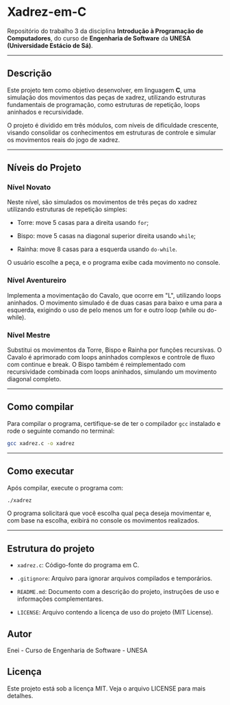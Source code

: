 # Xadrez-em-C

Repositório do trabalho 3 da disciplina **Introdução à Programação de Computadores**, do curso de **Engenharia de Software** da **UNESA (Universidade Estácio de Sá)**.

---

## Descrição

Este projeto tem como objetivo desenvolver, em linguagem **C**, uma simulação dos movimentos das peças de xadrez, utilizando estruturas fundamentais de programação, como estruturas de repetição, loops aninhados e recursividade.

O projeto é dividido em três módulos, com níveis de dificuldade crescente, visando consolidar os conhecimentos em estruturas de controle e simular os movimentos reais do jogo de xadrez.

---

## Níveis do Projeto

### Nível Novato

Neste nível, são simulados os movimentos de três peças do xadrez utilizando estruturas de repetição simples:

- Torre: move 5 casas para a direita usando `for`;

- Bispo: move 5 casas na diagonal superior direita usando `while`;

- Rainha: move 8 casas para a esquerda usando `do-while`.

O usuário escolhe a peça, e o programa exibe cada movimento no console.

### Nível Aventureiro

Implementa a movimentação do Cavalo, que ocorre em "L", utilizando loops aninhados. O movimento simulado é de duas casas para baixo e uma para a esquerda, exigindo o uso de pelo menos um for e outro loop (while ou do-while).

### Nível Mestre

Substitui os movimentos da Torre, Bispo e Rainha por funções recursivas. O Cavalo é aprimorado com loops aninhados complexos e controle de fluxo com continue e break. O Bispo também é reimplementado com recursividade combinada com loops aninhados, simulando um movimento diagonal completo.

---

## Como compilar

Para compilar o programa, certifique-se de ter o compilador `gcc` instalado e rode o seguinte comando no terminal:

```bash
gcc xadrez.c -o xadrez
```

---

## Como executar

Após compilar, execute o programa com:

```bash
./xadrez
```

O programa solicitará que você escolha qual peça deseja movimentar e, com base na escolha, exibirá no console os movimentos realizados.

---

## Estrutura do projeto

- `xadrez.c`: Código-fonte do programa em C.

- `.gitignore`: Arquivo para ignorar arquivos compilados e temporários.

- `README.md`: Documento com a descrição do projeto, instruções de uso e informações complementares.

- `LICENSE`: Arquivo contendo a licença de uso do projeto (MIT License).

## Autor

Enei - Curso de Engenharia de Software - UNESA

## Licença

Este projeto está sob a licença MIT. Veja o arquivo LICENSE para mais detalhes.
